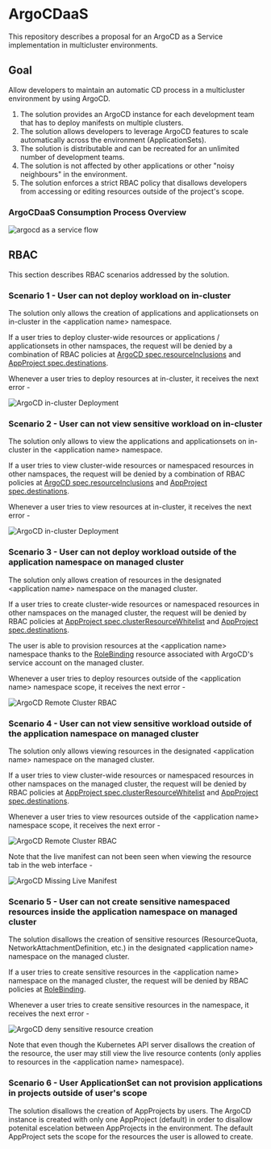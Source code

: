 # ArgoCDaaS

This repository describes a proposal for an ArgoCD as a Service implementation in multicluster environments.

## Goal

Allow developers to maintain an automatic CD process in a multicluster environment by using ArgoCD.

1. The solution provides an ArgoCD instance for each development team that has to deploy manifests on multiple clusters.
2. The solution allows developers to leverage ArgoCD features to scale automatically across the environment (ApplicationSets).
3. The solution is distributable and can be recreated for an unlimited number of development teams.
4. The solution is not affected by other applications or other "noisy neighbours" in the environment.
5. The solution enforces a strict RBAC policy that disallows developers from accessing or editing resources outside of the project's scope.

### ArgoCDaaS Consumption Process Overview

![argocd as a service flow](images/argocdaas.png)

## RBAC

This section describes RBAC scenarios addressed by the solution.

### Scenario 1 - User can not deploy workload on in-cluster

The solution only allows the creation of applications and applicationsets on in-cluster in the \<application name> namespace.

If a user tries to deploy cluster-wide resources or applications / applicationsets in other namspaces, the request will be denied by a combination of RBAC policies at [ArgoCD spec.resourceInclusions](argocd-server/templates/argocd.yaml) and [AppProject spec.destinations](argocd-server/templates/appproject.yaml).

Whenever a user tries to deploy resources at in-cluster, it receives the next error -

![ArgoCD in-cluster Deployment](images/argocd-in-cluster-rbac.png)

### Scenario 2 - User can not view sensitive workload on in-cluster

The solution only allows to view the applications and applicationsets on in-cluster in the \<application name> namespace.

If a user tries to view cluster-wide resources or namespaced resources in other namspaces, the request will be denied by a combination of RBAC policies at [ArgoCD spec.resourceInclusions](argocd-server/templates/argocd.yaml) and [AppProject spec.destinations](argocd-server/templates/appproject.yaml).

Whenever a user tries to view resources at in-cluster, it receives the next error -

![ArgoCD in-cluster Deployment](images/argocd-in-cluster-rbac.png)

### Scenario 3 - User can not deploy workload outside of the application namespace on managed cluster

The solution only allows creation of resources in the designated \<application name> namespace on the managed cluster.

If a user tries to create cluster-wide resources or namespaced resources in other namspaces on the managed cluster, the request will be denied by RBAC policies at [AppProject spec.clusterResourceWhitelist](argocd-server/templates/appproject.yaml) and [AppProject spec.destinations](argocd-server/templates/appproject.yaml).

The user is able to provision resources at the \<application name> namespace thanks to the [RoleBinding](argocd-consumer/templates/rolebinding.yaml) resource associated with ArgoCD's service account on the managed cluster.

Whenever a user tries to deploy resources outside of the \<application name> namespace scope, it receives the next error -

![ArgoCD Remote Cluster RBAC](images/argocd-managedcluster-outside-namespace.png)

### Scenario 4 - User can not view sensitive workload outside of the application namespace on managed cluster

The solution only allows viewing resources in the designated \<application name> namespace on the managed cluster.

If a user tries to view cluster-wide resources or namespaced resources in other namspaces on the managed cluster, the request will be denied by RBAC policies at [AppProject spec.clusterResourceWhitelist](argocd-server/templates/appproject.yaml) and [AppProject spec.destinations](argocd-server/templates/appproject.yaml).

Whenever a user tries to view resources outside of the \<application name> namespace scope, it receives the next error -

![ArgoCD Remote Cluster RBAC](images/argocd-managedcluster-outside-namespace.png)

Note that the live manifest can not been seen when viewing the resource tab in the web interface -

![ArgoCD Missing Live Manifest](images/live-manifest-remote-cluster.png)

### Scenario 5 - User can not create sensitive namespaced resources inside the application namespace on managed cluster

The solution disallows the creation of sensitive resources (ResourceQuota, NetworkAttachmentDefinition, etc.) in the designated \<application name> namespace on the managed cluster.

If a user tries to create sensitive resources in the \<application name> namespace on the managed cluster, the request will be denied by RBAC policies at [RoleBinding](argocd-consumer/templates/rolebinding.yaml).

Whenever a user tries to create sensitive resources in the <application name> namespace, it receives the next error -

![ArgoCD deny sensitive resource creation](images/argocd-sensitive-resource-creation.png)

Note that even though the Kubernetes API server disallows the creation of the resource, the user may still view the live resource contents (only applies to resources in the \<application name> namespace).

### Scenario 6 - User ApplicationSet can not provision applications in projects outside of user's scope

The solution disallows the creation of AppProjects by users. The ArgoCD instance is created with only one AppProject (default) in order to disallow potenital escelation between AppProjects in the environment. The default AppProject sets the scope for the resources the user is allowed to create.